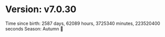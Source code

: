# Version: v7.0.30
Time since birth: 2587 days, 62089 hours, 3725340 minutes, 223520400 seconds
Season: Autumn 🍁

